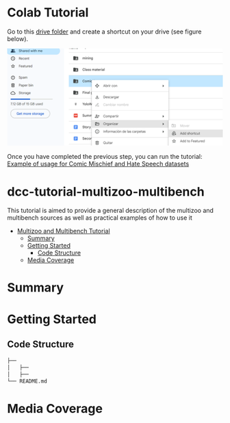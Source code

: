 # Colab Tutorial
Go to this [drive folder](https://drive.google.com/drive/folders/1RrPJuVRm8kxqPey37YiuRxztmP-zEyxP?usp=sharing) and create a shortcut on your drive (see figure below).

![Alt text](img.png)

Once you have completed the previous step, you can run the tutorial: [Example of usage for Comic Mischief and Hate Speech datasets](https://colab.research.google.com/github/iltocl/dcc-tutorial-multizoo-multibench/blob/main/comic_hate_example.ipynb)

# dcc-tutorial-multizoo-multibench
This tutorial is aimed to provide a general description of the multizoo and multibench sources as well as practical examples of how to use it 

- [Multizoo and Multibench Tutorial](#dcc-tutorial-multizoo-multibench)
  - [Summary](#summary)
  - [Getting Started](#getting-started)
      - [Code Structure](#code-structure)
  - [Media Coverage](#media-coverage)

# Summary

# Getting Started
## Code Structure
```
├── 
│   ├── 
│   ├── 
└── README.md
```

# Media Coverage
